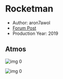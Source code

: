 # Rocketman

* Author: aron7awol
* [Forum Post](https://www.avsforum.com/threads/bass-eq-for-filtered-movies.2995212/post-58439788)
* Production Year: 2019

## Atmos

![img 0](https://i.imgur.com/EduV71Q.jpg)

![img 0](https://i.imgur.com/PXn7B6P.jpg)

